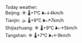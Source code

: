 Today weather:  
Beijing: ☀️   🌡️+1°C 🌬️↓4km/h  
Tianjin: 🌫  🌡️+9°C 🌬️↗7km/h  
Shijiazhuang: ☀️   🌡️+9°C 🌬️→5km/h  
Tangshan: ☀️   🌡️+7°C 🌬️←9km/h  
